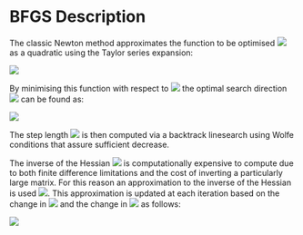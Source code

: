 # BFGS Description

The classic Newton method approximates the function to be optimised <img src="https://render.githubusercontent.com/render/math?math=f"> as a quadratic using the Taylor series expansion: 


  <img src="https://render.githubusercontent.com/render/math?math=f(x %2B \alpha p)=f %2B \nabla f^T p %2B 1/2 p^T \nabla ^2fp">

By minimising this function with respect to <img src="https://render.githubusercontent.com/render/math?math=p"> the optimal search direction <img src="https://render.githubusercontent.com/render/math?math=p"> can be found as: 

  <img src="https://render.githubusercontent.com/render/math?math=-\nabla ^2f^{-1}\nabla f">

The step length <img src="https://render.githubusercontent.com/render/math?math=a"> is then computed via a backtrack linesearch using Wolfe conditions that assure sufficient decrease.

The inverse of the Hessian <img src="https://render.githubusercontent.com/render/math?math=-\nabla ^2f^{-1}"> is computationally expensive to compute due to both finite difference limitations and the cost of inverting a particularly large matrix. For this reason an approximation to the inverse of the Hessian is used <img src="https://render.githubusercontent.com/render/math?math=H">.
This approximation is updated at each iteration based on the change in <img src="https://render.githubusercontent.com/render/math?math=x"> and the change in <img src="https://render.githubusercontent.com/render/math?math=\nabla f"> as follows: 

<img src="https://render.githubusercontent.com/render/math?math=H_{k+1} = (I-\frac{sy^T}{y^Ts})H(I-\frac{ys^T}{y^Ts}) %2B \frac{ss^T}{y^Ts}">



